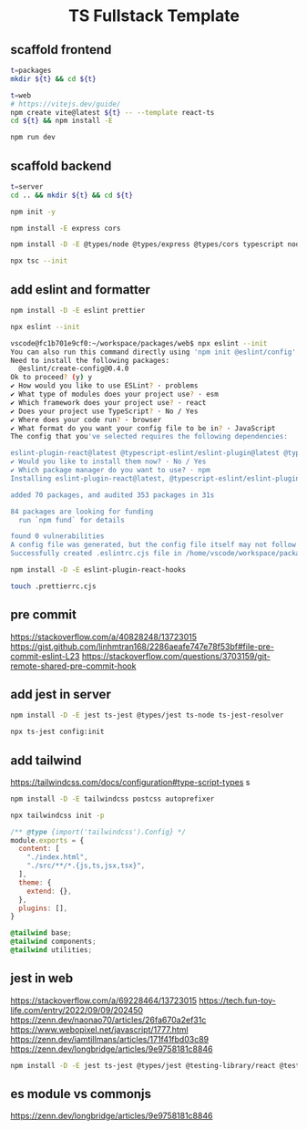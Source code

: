 <h1 align="center">TS Fullstack Template</h1>

## scaffold frontend

```bash
t=packages
mkdir ${t} && cd ${t}
```

```bash
t=web
# https://vitejs.dev/guide/
npm create vite@latest ${t} -- --template react-ts
cd ${t} && npm install -E
```

```bash
npm run dev
```

## scaffold backend
```bash
t=server
cd .. && mkdir ${t} && cd ${t}
```

```bash
npm init -y
```

```bash
npm install -E express cors
```

```bash
npm install -D -E @types/node @types/express @types/cors typescript nodemon
```

```bash
npx tsc --init
```

## add eslint and formatter
```bash
npm install -D -E eslint prettier
```

```bash
npx eslint --init
```

```bash
vscode@fc1b701e9cf0:~/workspace/packages/web$ npx eslint --init
You can also run this command directly using 'npm init @eslint/config'.
Need to install the following packages:
  @eslint/create-config@0.4.0
Ok to proceed? (y) y
✔ How would you like to use ESLint? · problems
✔ What type of modules does your project use? · esm
✔ Which framework does your project use? · react
✔ Does your project use TypeScript? · No / Yes
✔ Where does your code run? · browser
✔ What format do you want your config file to be in? · JavaScript
The config that you've selected requires the following dependencies:

eslint-plugin-react@latest @typescript-eslint/eslint-plugin@latest @typescript-eslint/parser@latest
✔ Would you like to install them now? · No / Yes
✔ Which package manager do you want to use? · npm
Installing eslint-plugin-react@latest, @typescript-eslint/eslint-plugin@latest, @typescript-eslint/parser@latest

added 70 packages, and audited 353 packages in 31s

84 packages are looking for funding
  run `npm fund` for details

found 0 vulnerabilities
A config file was generated, but the config file itself may not follow your linting rules.
Successfully created .eslintrc.cjs file in /home/vscode/workspace/packages/web
```

```bash
npm install -D -E eslint-plugin-react-hooks
```

```bash
touch .prettierrc.cjs
```

## pre commit
https://stackoverflow.com/a/40828248/13723015
https://gist.github.com/linhmtran168/2286aeafe747e78f53bf#file-pre-commit-eslint-L23
https://stackoverflow.com/questions/3703159/git-remote-shared-pre-commit-hook

## add jest in server
```bash
npm install -D -E jest ts-jest @types/jest ts-node ts-jest-resolver
```

```bash
npx ts-jest config:init
```

## add tailwind
https://tailwindcss.com/docs/configuration#type-script-types
s
```bash
npm install -D -E tailwindcss postcss autoprefixer
```

```bash
npx tailwindcss init -p
```

```js
/** @type {import('tailwindcss').Config} */
module.exports = {
  content: [
    "./index.html",
    "./src/**/*.{js,ts,jsx,tsx}",
  ],
  theme: {
    extend: {},
  },
  plugins: [],
}
```

```css
@tailwind base;
@tailwind components;
@tailwind utilities;
```

## jest in web
https://stackoverflow.com/a/69228464/13723015
https://tech.fun-toy-life.com/entry/2022/09/09/202450
https://zenn.dev/naonao70/articles/26fa670a2ef31c
https://www.webopixel.net/javascript/1777.html
https://zenn.dev/iamtillmans/articles/171f41fbd03c89
https://zenn.dev/longbridge/articles/9e9758181c8846
```bash
npm install -D -E jest ts-jest @types/jest @testing-library/react @testing-library/user-event @testing-library/jest-dom jest-environment-jsdom cross-fetch
```

## es module vs commonjs
https://zenn.dev/longbridge/articles/9e9758181c8846
